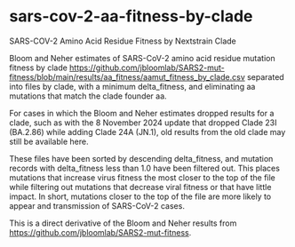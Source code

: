 # sars-cov-2-aa-fitness-by-clade
SARS-COV-2 Amino Acid Residue Fitness by Nextstrain Clade

Bloom and Neher estimates of SARS-CoV-2 amino acid residue mutation fitness
by clade https://github.com/jbloomlab/SARS2-mut-fitness/blob/main/results/aa_fitness/aamut_fitness_by_clade.csv
separated into files by clade, with a minimum delta_fitness, and eliminating aa mutations that match the clade founder aa.

For cases in which the Bloom and Neher estimates dropped results for a clade, such as with the 8 November 2024 update that dropped Clade 23I (BA.2.86) while adding Clade 24A (JN.1), old results from the old clade may still be available here.

These files have been sorted by descending delta_fitness, and mutation records with delta_fitness less than 1.0 have been filtered out. This places mutations that increase virus fitness the most closer to the top of the file while filtering out mutations that decrease viral fitness or that have little impact. In short, mutations closer to the top of the file are more likely to appear and transmission of SARS-CoV-2 cases.

This is a direct derivative of the Bloom and Neher results from https://github.com/jbloomlab/SARS2-mut-fitness.
